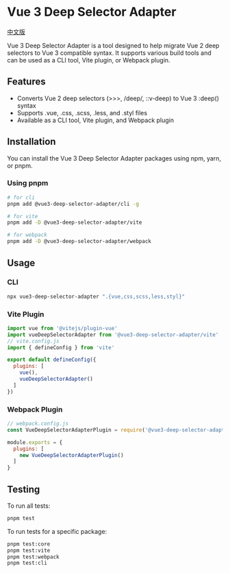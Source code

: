 # Vue 3 Deep Selector Adapter

[中文版](./README.zh-CN.md)

Vue 3 Deep Selector Adapter is a tool designed to help migrate Vue 2 deep selectors to Vue 3 compatible syntax. It supports various build tools and can be used as a CLI tool, Vite plugin, or Webpack plugin.

## Features

- Converts Vue 2 deep selectors (>>>, /deep/, ::v-deep) to Vue 3 :deep() syntax
- Supports .vue, .css, .scss, .less, and .styl files
- Available as a CLI tool, Vite plugin, and Webpack plugin

## Installation

You can install the Vue 3 Deep Selector Adapter packages using npm, yarn, or pnpm.

### Using pnpm

```bash
# for cli
pnpm add @vue3-deep-selector-adapter/cli -g

# for vite
pnpm add -D @vue3-deep-selector-adapter/vite

# for webpack
pnpm add -D @vue3-deep-selector-adapter/webpack
```

## Usage

### CLI

```bash
npx vue3-deep-selector-adapter ".{vue,css,scss,less,styl}"
```

### Vite Plugin

```javascript
import vue from '@vitejs/plugin-vue'
import vueDeepSelectorAdapter from '@vue3-deep-selector-adapter/vite'
// vite.config.js
import { defineConfig } from 'vite'

export default defineConfig({
  plugins: [
    vue(),
    vueDeepSelectorAdapter()
  ]
})
```

### Webpack Plugin

```javascript
// webpack.config.js
const VueDeepSelectorAdapterPlugin = require('@vue3-deep-selector-adapter/webpack').default

module.exports = {
  plugins: [
    new VueDeepSelectorAdapterPlugin()
  ]
}
```

## Testing

To run all tests:

```bash
pnpm test
```

To run tests for a specific package:

```bash
pnpm test:core
pnpm test:vite
pnpm test:webpack
pnpm test:cli
```
